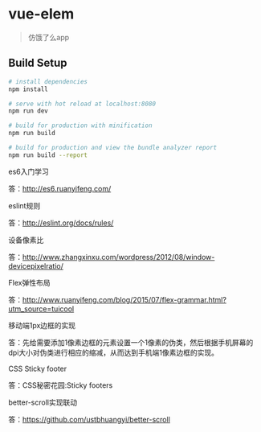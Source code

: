 # vue-elem

> 仿饿了么app

## Build Setup

``` bash
# install dependencies
npm install

# serve with hot reload at localhost:8080
npm run dev

# build for production with minification
npm run build

# build for production and view the bundle analyzer report
npm run build --report
```

es6入门学习

答：http://es6.ruanyifeng.com/

eslint规则

答：http://eslint.org/docs/rules/

设备像素比

答：http://www.zhangxinxu.com/wordpress/2012/08/window-devicepixelratio/

Flex弹性布局

答：http://www.ruanyifeng.com/blog/2015/07/flex-grammar.html?utm_source=tuicool

移动端1px边框的实现

答：先给需要添加1像素边框的元素设置一个1像素的伪类，然后根据手机屏幕的dpi大小对伪类进行相应的缩减，从而达到手机端1像素边框的实现。

CSS Sticky footer

答：CSS秘密花园:Sticky footers

better-scroll实现联动

答：https://github.com/ustbhuangyi/better-scroll
